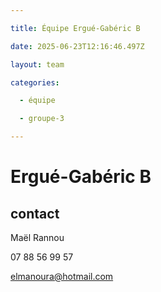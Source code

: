 ```yaml
---

title: Équipe Ergué-Gabéric B

date: 2025-06-23T12:16:46.497Z

layout: team

categories:

  - équipe

  - groupe-3

---
```


# Ergué-Gabéric B



## contact 

Maël Rannou

07 88 56 99 57

elmanoura@hotmail.com

